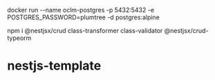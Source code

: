 docker run --name oclm-postgres -p 5432:5432 -e POSTGRES_PASSWORD=plumtree -d postgres:alpine

npm i @nestjsx/crud class-transformer class-validator @nestjsx/crud-typeorm
# nestjs-template
